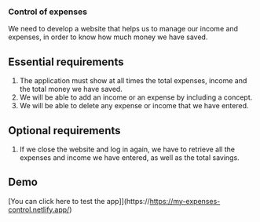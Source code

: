 ### Control of expenses

We need to develop a website that helps us to manage our income and expenses, in order to know how much money we have saved.

## Essential requirements
1. The application must show at all times the total expenses, income and the total money we have saved.
1. We will be able to add an income or an expense by including a concept.
1. We will be able to delete any expense or income that we have entered.

## Optional requirements
1. If we close the website and log in again, we have to retrieve all the expenses and income we have entered, as well as the total savings.

## Demo
[You can click here to test the app]](https://https://my-expenses-control.netlify.app/)

